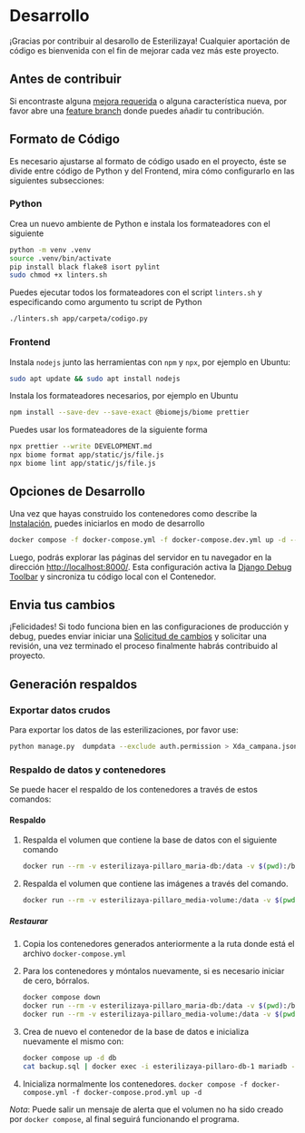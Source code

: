 # Desarrollo

¡Gracias por contribuir al desarollo de Esterilizaya! Cualquier aportación de código es bienvenida con el fin de mejorar cada vez más este proyecto.

## Antes de contribuir

Si encontraste alguna [mejora requerida](https://github.com/josejacomeb/esterilizaya-pillaro/issues/) o alguna característica nueva, por favor abre una [feature branch](https://docs.github.com/es/pull-requests/collaborating-with-pull-requests/proposing-changes-to-your-work-with-pull-requests/about-branches#working-with-branches) donde puedes añadir tu contribución.

## Formato de Código

Es necesario ajustarse al formato de código usado en el proyecto, éste se divide entre código de Python y del Frontend, mira cómo configurarlo en las siguientes subsecciones:

### Python

Crea un nuevo ambiente de Python e instala los formateadores con el siguiente

```bash
python -m venv .venv
source .venv/bin/activate
pip install black flake8 isort pylint
sudo chmod +x linters.sh
```

Puedes ejecutar todos los formateadores con el script `linters.sh` y especificando como argumento tu script de Python

```bash
./linters.sh app/carpeta/codigo.py
```

### Frontend

Instala `nodejs` junto las herramientas con `npm` y `npx`, por ejemplo en Ubuntu:

```bash
sudo apt update && sudo apt install nodejs
```

Instala los formateadores necesarios, por ejemplo en Ubuntu

```bash
npm install --save-dev --save-exact @biomejs/biome prettier
```

Puedes usar los formateadores de la siguiente forma

```bash
npx prettier --write DEVELOPMENT.md
npx biome format app/static/js/file.js
npx biome lint app/static/js/file.js
```

## Opciones de Desarrollo

Una vez que hayas construido los contenedores como describe la [Instalación](INSTALL.md), puedes iniciarlos en modo de desarrollo

```bash
docker compose -f docker-compose.yml -f docker-compose.dev.yml up -d --build
```

Luego, podrás explorar las páginas del servidor en tu navegador en la dirección [http://localhost:8000/](http://localhost:8000/). Esta configuración activa la [Django Debug Toolbar](https://django-debug-toolbar.readthedocs.io/en/latest/) y sincroniza tu código local con el Contenedor.

## Envia tus cambios

¡Felicidades! Si todo funciona bien en las configuraciones de producción y debug, puedes enviar iniciar una [Solicitud de cambios](https://docs.github.com/es/pull-requests/collaborating-with-pull-requests/proposing-changes-to-your-work-with-pull-requests/creating-a-pull-request) y solicitar una revisión, una vez terminado el proceso finalmente habrás contribuido al proyecto.

## Generación respaldos

### Exportar datos crudos

Para exportar los datos de las esterilizaciones, por favor use:

```bash
python manage.py  dumpdata --exclude auth.permission > Xda_campana.json
```

### Respaldo de datos y contenedores

Se puede hacer el respaldo de los contenedores a través de estos comandos:

#### Respaldo

1. Respalda el volumen que contiene la base de datos con el siguiente comando

   ```bash
   docker run --rm -v esterilizaya-pillaro_maria-db:/data -v $(pwd):/backup alpine tar czf /backup/mariadb_volume_backup.tar.gz -C /data .
   ```

2. Respalda el volumen que contiene las imágenes a través del comando.

   ```bash
   docker run --rm -v esterilizaya-pillaro_media-volume:/data -v $(pwd):/backup alpine tar czf /backup/django_media_backup.tar.gz -C /data .
   ```

##### Restaurar

1. Copia los contenedores generados anteriormente a la ruta donde está el archivo `docker-compose.yml`

2. Para los contenedores y móntalos nuevamente, si es necesario iniciar de cero, bórralos.

   ```bash
   docker compose down
   docker run --rm -v esterilizaya-pillaro_maria-db:/data -v $(pwd):/backup alpine tar xzf /backup/mariadb_volume_backup.tar.gz -C /data
   docker run --rm -v esterilizaya-pillaro_media-volume:/data -v $(pwd):/backup alpine tar xzf /backup/django_media_backup.tar.gz -C /data
   ```

3. Crea de nuevo el contenedor de la base de datos e inicializa nuevamente el mismo con:

   ```bash
   docker compose up -d db
   cat backup.sql | docker exec -i esterilizaya-pillaro-db-1 mariadb -u root -p<rootpassword>
   ```

4. Inicializa normalmente los contenedores.
   `docker compose -f docker-compose.yml -f docker-compose.prod.yml up -d`

_Nota_: Puede salir un mensaje de alerta que el volumen no ha sido creado por `docker compose`, al final seguirá funcionando el programa.
